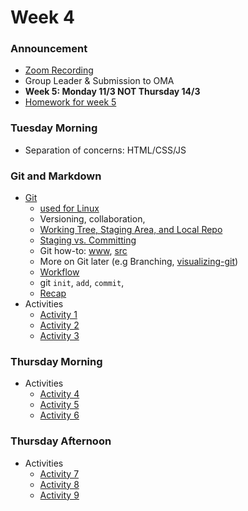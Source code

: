 # Week 4

### Announcement

- [Zoom Recording]
- Group Leader & Submission to OMA
- **Week 5: Monday 11/3 NOT Thursday 14/3**
- [Homework for week 5](./Homework.md)

### Tuesday Morning

- Separation of concerns: HTML/CSS/JS
### Git and Markdown

- [Git]
  - [used for Linux](https://github.com/torvalds/linux)
  - Versioning, collaboration, 
  - [Working Tree, Staging Area, and Local Repo]
  - [Staging vs. Committing]
  - Git how-to: [www](https://githowto.com), [src](https://github.com/GitHowTo/githowto-content)
  - More on Git later (e.g Branching, [visualizing-git])
  - [Workflow]
  - git `init`, `add`, `commit`,  
  - [Recap](./git.md)
- Activities  
  - [Activity 1](./activity1.md)
  - [Activity 2](./activity2.md)
  - [Activity 3](./activity3.md)

<!-- - [Responsive Images](https://internetingishard.netlify.app/html-and-css/responsive-images/) -->

### Thursday Morning

- Activities
  - [Activity 4](./activity4.md)
  - [Activity 5](./activity5.md)
  - [Activity 6](./activity6.md)
### Thursday Afternoon

- Activities
  - [Activity 7](./activity7.md)
  - [Activity 8](./activity8.md)
  - [Activity 9](./activity9.md)

<!-- Links -->
[Git]:https://www.atlassian.com/git/tutorials/setting-up-a-repository
[Workflow]:https://dev.to/mollynem/git-github--workflow-fundamentals-5496
[Zoom Recording]:https://metropoliafi-my.sharepoint.com/:f:/g/personal/samiben_metropolia_fi/EiktfOBSrjFBgNszR4lEr8QBeDl7CcmwQV0E3E8TSx4dVA?e=Mwrkmn
[githowto.com]:https://githowto.com
[Learn Git]:https://www.atlassian.com/git
[Staging vs. Committing]:https://practicalgit.com/blog/staging-vs-commit.html
[visualizing-git]:https://git-school.github.io/visualizing-git/
[Understanding Staging Area]:https://tecadmin.net/git-staging-area-explained/
[Working Tree, Staging Area, and Local Repo]:https://medium.com/@lucasmaurer/git-gud-the-working-tree-staging-area-and-local-repo-a1f0f4822018